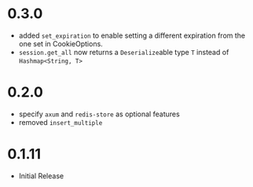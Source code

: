 # 0.3.0
- added `set_expiration` to enable setting a different expiration from the one set in CookieOptions.
- `session.get_all` now returns a `Deserialize`able type `T` instead of `Hashmap<String, T>`

# 0.2.0
- specify `axum` and `redis-store` as optional features
- removed `insert_multiple`

# 0.1.11
- Initial Release

